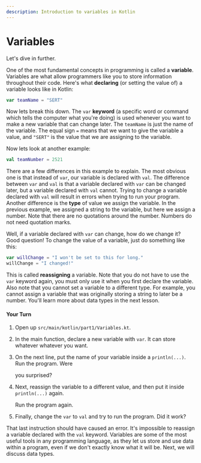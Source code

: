 ```yaml
---
description: Introduction to variables in Kotlin
---
```


# Variables

Let's dive in further.

One of the most fundamental concepts in programming is called a **variable**. Variables are what allow programmers like you to store information throughout their code. Here's what **declaring** \(or setting the value of\) a variable looks like in Kotlin:

```kotlin
var teamName = "SERT"
```

Now lets break this down. The `var` **keyword** \(a specific word or command which tells the computer what you're doing\) is used whenever you want to make a new variable that can change later. The `teamName` is just the name of the variable. The equal sign `=` means that we want to give the variable a value, and `"SERT"` is the value that we are assigning to the variable.

Now lets look at another example:

```kotlin
val teamNumber = 2521
```

There are a few differences in this example to explain. The most obvious one is that instead of `var`, our variable is declared with `val`. The difference between `var` and `val` is that a variable declared with `var` can be changed later, but a variable declared with `val` cannot. Trying to change a variable declared with `val` will result in errors when trying to run your program. Another difference is the **type** of value we assign the variable. In the previous example, we assigned a string to the variable, but here we assign a number. Note that there are no quotations around the number. Numbers do not need quotation marks.

Well, if a variable declared with `var` can change, how do we change it? Good question! To change the value of a variable, just do something like this:

```kotlin
var willChange = "I won't be set to this for long."
willChange = "I changed!"
```

This is called **reassigning** a variable. Note that you do not have to use the `var` keyword again, you must only use it when you first declare the variable. Also note that you cannot set a variable to a different type. For example, you cannot assign a variable that was originally storing a string to later be a number. You'll learn more about data types in the next lesson.

#### Your Turn

1. Open up `src/main/kotlin/part1/Variables.kt`.
2. In the main function, declare a new variable with `var`. It can store whatever whatever you want.
3. On the next line, put the name of your variable inside a `println(...)`. Run the program. Were 

   you surprised?

4. Next, reassign the variable to a different value, and then put it inside `println(...)` again.

   Run the program again.

5. Finally, change the `var` to `val` and try to run the program. Did it work?

That last instruction should have caused an error. It's impossible to reassign a variable declared with the `val` keyword. Variables are some of the most useful tools in any programming language, as they let us store and use data within a program, even if we don't exactly know what it will be. Next, we will discuss data types.

